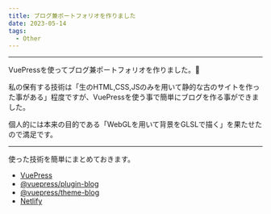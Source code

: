 ```yaml
---
title: ブログ兼ポートフォリオを作りました
date: 2023-05-14
tags: 
  - Other
---
```


---

VuePressを使ってブログ兼ポートフォリオを作りました。:tada:

私の保有する技術は「生のHTML,CSS,JSのみを用いて静的な古のサイトを作った事がある」程度ですが、VuePressを使う事で簡単にブログを作る事ができました。

個人的には本来の目的である「WebGLを用いて背景をGLSLで描く」を果たせたので満足です。

--- 

使った技術を簡単にまとめておきます。
- [VuePress](https://vuepress.vuejs.org)
- [@vuepress/plugin-blog](https://vuepress.vuejs.org/plugin/official/plugin-blog.html)
- [@vuepress/theme-blog](https://vuepress-theme-blog.billyyyyy3320.com)
- [Netlify](https://www.netlify.com)